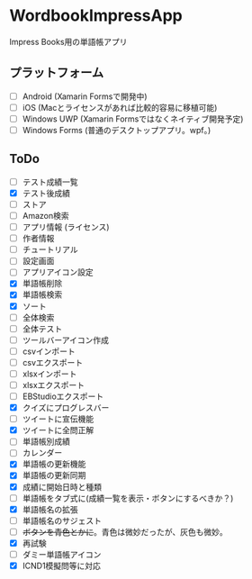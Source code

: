 # WordbookImpressApp
Impress Books用の単語帳アプリ

## プラットフォーム
- [ ] Android (Xamarin Formsで開発中)
- [ ] iOS (Macとライセンスがあれば比較的容易に移植可能)
- [ ] Windows UWP (Xamarin Formsではなくネイティブ開発予定)
- [ ] Windows Forms (普通のデスクトップアプリ。wpf。)

## ToDo
- [ ] テスト成績一覧
- [x] テスト後成績
- [ ] ストア
- [ ] Amazon検索
- [ ] アプリ情報 (ライセンス)
- [ ] 作者情報
- [ ] チュートリアル
- [ ] 設定画面
- [ ] アプリアイコン設定
- [x] 単語帳削除
- [x] 単語帳検索
- [x] ソート
- [ ] 全体検索
- [ ] 全体テスト
- [ ] ツールバーアイコン作成
- [ ] csvインポート
- [ ] csvエクスポート
- [ ] xlsxインポート
- [ ] xlsxエクスポート
- [ ] EBStudioエクスポート
- [x] クイズにプログレスバー
- [ ] ツイートに宣伝機能
- [x] ツイートに全問正解
- [ ] 単語帳別成績
- [ ] カレンダー
- [x] 単語帳の更新機能
- [x] 単語帳の更新同期
- [x] 成績に開始日時と種類
- [ ] 単語帳をタブ式に(成績一覧を表示・ボタンにするべきか？)
- [x] 単語帳名の拡張
- [ ] 単語帳名のサジェスト
- [ ] ~~ボタンを青色とかに~~。青色は微妙だったが、灰色も微妙。
- [x] 再試験
- [ ] ダミー単語帳アイコン
- [x] ICND1模擬問等に対応
